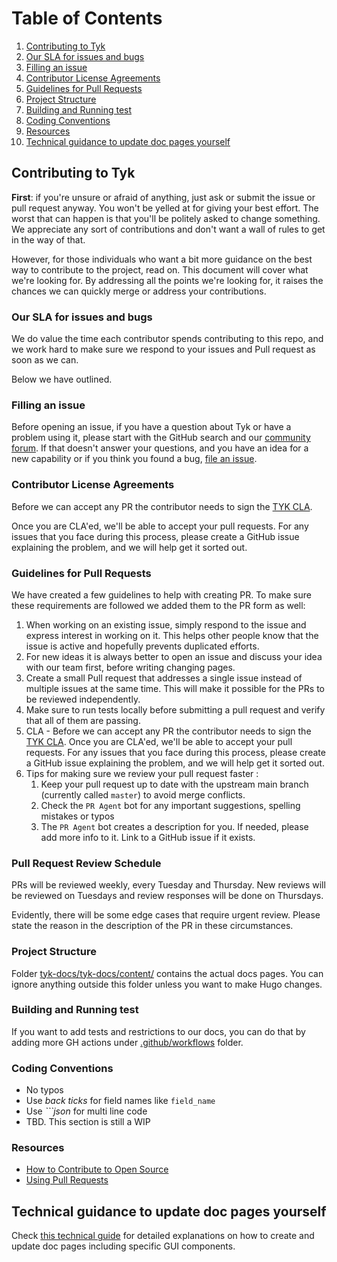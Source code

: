 # Table of Contents

1. [Contributing to Tyk](#contributing-to-tyk)
2. [Our SLA for issues and bugs](#our-sla-for-issues-and-bugs)
3. [Filling an issue](#filling-an-issue)
4. [Contributor License Agreements](#contributor-license-agreements)
5. [Guidelines for Pull Requests](#guidelines-for-pull-requests)
6. [Project Structure](#project-structure)
7. [Building and Running test](#building-and-running-test)
8. [Coding Conventions](#coding-conventions)
9. [Resources](#resources)
10. [Technical guidance to update doc pages yourself](#Technical-guidance-to-update-doc-pages-yourself)

## Contributing to Tyk

**First**: if you're unsure or afraid of anything, just ask or submit the issue or pull request anyway.
You won't be yelled at for giving your best effort. The worst that can happen is that you'll be politely asked to change something.
We appreciate any sort of contributions and don't want a wall of rules to get in the way of that.

However, for those individuals who want a bit more guidance on the best way to contribute to the project, read on.
This document will cover what we're looking for.
By addressing all the points we're looking for, it raises the chances we can quickly merge or address your contributions.

### Our SLA for issues and bugs

We do value the time each contributor spends contributing to this repo, and we work hard to make sure we respond to your issues and Pull request as soon as we can.

Below we have outlined.

### Filling an issue

Before opening an issue, if you have a question about Tyk or have a problem using it, please
start with the GitHub search and our [community forum](https://community.tyk.io).
If that doesn't answer your questions, and you have an idea for a new capability or if you think you found a bug, [file an
issue](https://github.com/TykTechnologies/tyk-docs/issues/new/choose).

### Contributor License Agreements

Before we can accept any PR the contributor needs to sign the [TYK CLA](https://github.com/TykTechnologies/tyk/blob/master/CLA.md).

Once you are CLA'ed, we'll be able to accept your pull requests. For any issues that you face during this process, please create a GitHub issue explaining the problem, and we will help get it sorted out.

### Guidelines for Pull Requests

We have created a few guidelines to help with creating PR. To make sure these requirements are followed we added them to the PR form as well:

1. When working on an existing issue, simply respond to the issue and express interest in working on it. This helps other people know that the issue is active and hopefully prevents duplicated efforts.
2. For new ideas it is always better to open an issue and discuss your idea with our team first, before writing changing pages.
3. Create a small Pull request that addresses a single issue instead of multiple issues at the same time. This will make it possible for the PRs to be reviewed independently.
4. Make sure to run tests locally before submitting a pull request and verify that all of them are passing.
5. CLA - Before we can accept any PR the contributor needs to sign the [TYK CLA](https://github.com/TykTechnologies/tyk/blob/master/CLA.md).
   Once you are CLA'ed, we'll be able to accept your pull requests. For any issues that you face during this process, please create a GitHub issue explaining the problem, and we will help get it sorted out.
6. Tips for making sure we review your pull request faster :
   1. Keep your pull request up to date with the upstream main branch (currently called `master`) to avoid merge conflicts.
   2. Check the `PR Agent` bot for any important suggestions, spelling mistakes or typos
   3. The `PR Agent` bot creates a description for you. If needed, please add more info to it. Link to a GitHub issue if it exists.

### Pull Request Review Schedule

PRs will be reviewed weekly, every Tuesday and Thursday. New reviews will be
reviewed on Tuesdays and review responses will be done on Thursdays.

Evidently, there will be some edge cases that require urgent review. Please
state the reason in the description of the PR in these circumstances.

### Project Structure

Folder [tyk-docs/tyk-docs/content/](https://github.com/TykTechnologies/tyk-docs/tree/master/tyk-docs/content) contains the actual docs pages.
You can ignore anything outside this folder unless you want to make Hugo changes.

### Building and Running test

If you want to add tests and restrictions to our docs, you can do that by adding more GH actions under [.github/workflows](https://github.com/TykTechnologies/tyk-docs/tree/master/.github/workflows) folder.

### Coding Conventions

- No typos
- Use _back ticks_ for field names like `field_name`
- Use _```json_ for multi line code
- TBD. This section is still a WIP

### Resources

- [How to Contribute to Open Source](https://opensource.guide/how-to-contribute/)
- [Using Pull Requests](https://help.github.com/articles/about-pull-requests/)

## Technical guidance to update doc pages yourself

Check [this technical guide](./CONTRIBUTING-TECHNICAL-GUIDE.md) for detailed explanations on how to create and update doc pages including specific GUI components.

